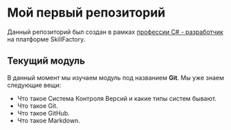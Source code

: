 # Мой первый репозиторий
Данный репозиторий был создан в рамках [профессии C# - разработчик](https://skillfactory.ru/csharp) на платформе SkillFactory.
## Текущий модуль
В данный момент мы изучаем модуль под названием **Git**.
Мы уже знаем следующие вещи:
* Что такое Система Контроля Версий и какие типы систем бывают.
* Что такое Git.
* Что такое GitHub.
* Что такое Markdown.
